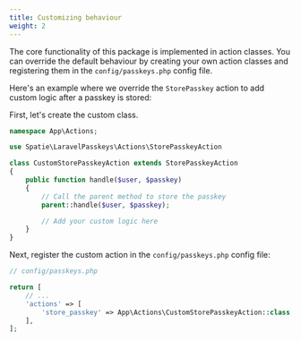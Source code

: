 ```yaml
---
title: Customizing behaviour
weight: 2
---
```


The core functionality of this package is implemented in action classes. You can override the default behaviour by creating your own action classes and registering them in the `config/passkeys.php` config file.

Here's an example where we override the `StorePasskey` action to add custom logic after a passkey is stored:

First, let's create the custom class.

```php
namespace App\Actions;

use Spatie\LaravelPasskeys\Actions\StorePasskeyAction

class CustomStorePasskeyAction extends StorePasskeyAction
{
    public function handle($user, $passkey)
    {
        // Call the parent method to store the passkey
        parent::handle($user, $passkey);

        // Add your custom logic here
    }
}
```

Next, register the custom action in the `config/passkeys.php` config file:

```php
// config/passkeys.php

return [
    // ...
    'actions' => [
        'store_passkey' => App\Actions\CustomStorePasskeyAction::class,
    ],
];
```

